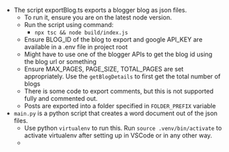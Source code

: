 * The script exportBlog.ts exports a blogger blog as json files.
  * To run it, ensure you are on the latest node version.
  * Run the script using command:
    * `npx tsc && node build/index.js`
  * Ensure BLOG_ID of the blog to export and google API_KEY are available in a .env file in project root
  * Might have to use one of the blogger APIs to get the blog id using the blog url or something
  * Ensure MAX_PAGES, PAGE_SIZE, TOTAL_PAGES are set appropriately. Use the `getBlogDetails` to first get the total number of blogs
  * There is some code to export comments, but this is not supported fully and commented out.
  * Posts are exported into a folder specified in `FOLDER_PREFIX` variable
* `main.py` is a python script that creates a word document out of the json files.
  * Use python `virtualenv` to run this. Run `source .venv/bin/activate` to activate virtualenv after setting up in VSCode or in any other way.
  *
